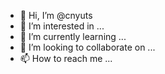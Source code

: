 - 👋 Hi, I’m @cnyuts
- 👀 I’m interested in ...
- 🌱 I’m currently learning ...
- 💞️ I’m looking to collaborate on ...
- 📫 How to reach me ...

<!---
cnyuts/cnyuts is a ✨ special ✨ repository because its `README.md` (this file) appears on your GitHub profile.
You can click the Preview link to take a look at your changes.
--->
